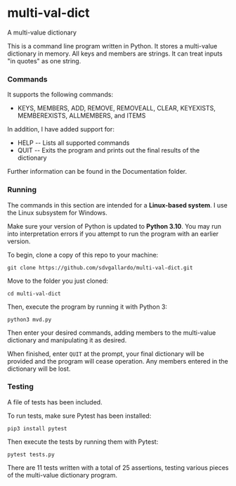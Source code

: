 # multi-val-dict
A multi-value dictionary

This is a command line program written in Python.
It stores a multi-value dictionary in memory. All keys and members are strings. It can treat inputs "in quotes" as one string.

### Commands
It supports the following commands:

- KEYS, MEMBERS, ADD, REMOVE, REMOVEALL, CLEAR, KEYEXISTS, MEMBEREXISTS, ALLMEMBERS, and ITEMS

In addition, I have added support for:
- HELP -- Lists all supported commands
- QUIT -- Exits the program and prints out the final results of the dictionary

Further information can be found in the Documentation folder. 

### Running
The commands in this section are intended for a **Linux-based system**. I use the Linux subsystem for Windows. 

Make sure your version of Python is updated to **Python 3.10**. You may run into interpretation errors if you attempt to run the program with an earlier version.

To begin, clone a copy of this repo to your machine:
```
git clone https://github.com/sdvgallardo/multi-val-dict.git
```
Move to the folder you just cloned:
```
cd multi-val-dict
```
Then, execute the program by running it with Python 3:
```
python3 mvd.py
```
Then enter your desired commands, adding members to the multi-value dictionary and manipulating it as desired.

When finished, enter `QUIT` at the prompt, your final dictionary will be provided and the program will cease operation. Any members entered in the dictionary will be lost. 

### Testing
A file of tests has been included.

To run tests, make sure Pytest has been installed:
```
pip3 install pytest
```
Then execute the tests by running them with Pytest:
```
pytest tests.py
```
There are 11 tests written with a total of 25 assertions, testing various pieces of the multi-value dictionary program.


